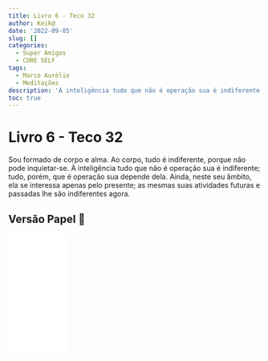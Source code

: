```yaml
---
title: Livro 6 - Teco 32
author: Keik@
date: '2022-09-05'
slug: []
categories:
  - Super Amigos
  - CORE SELF
tags:
  - Marco Aurélio
  - Meditações
description: 'À inteligência tudo que não é operação sua é indiferente'
toc: true
---
```


# Livro 6 - Teco 32


Sou formado de corpo e alma. Ao corpo, tudo é indiferente, porque não pode inquietar-se. À inteligência tudo que não é operação sua é indiferente; tudo, porém, que é operação sua depende dela. Ainda, neste seu âmbito, ela se interessa apenas pelo presente; as mesmas suas atividades futuras e passadas lhe são indiferentes agora.

## Versão Papel :book:
<iframe style="width:120px;height:240px;" marginwidth="0" marginheight="0" scrolling="no" frameborder="0" src="//ws-na.amazon-adsystem.com/widgets/q?ServiceVersion=20070822&OneJS=1&Operation=GetAdHtml&MarketPlace=BR&source=ss&ref=as_ss_li_til&ad_type=product_link&tracking_id=mundodekeika-20&language=pt_BR&marketplace=amazon&region=BR&placement=B092FVY4BB&asins=B092FVY4BB&linkId=37c5ec14221f61f811029aa88b520891&show_border=true&link_opens_in_new_window=true"></iframe>